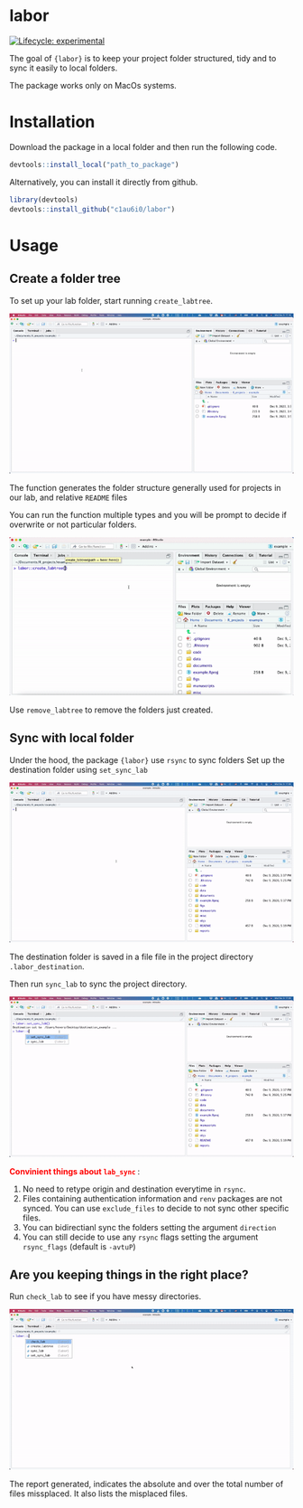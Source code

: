 
<!-- README.md is generated from README.Rmd. Please edit that file -->

# labor

<!-- badges: start -->

[![Lifecycle:
experimental](https://img.shields.io/badge/lifecycle-experimental-orange.svg)](https://www.tidyverse.org/lifecycle/#experimental)

<!-- badges: end -->

The goal of `{labor}` is to keep your project folder structured, tidy
and to sync it easily to local folders.

The package works only on MacOs systems.

# Installation

Download the package in a local folder and then run the following code.

``` r
devtools::install_local("path_to_package")
```

Alternatively, you can install it directly from github.

``` r
library(devtools)
devtools::install_github("c1au6i0/labor")
```

# Usage

## Create a folder tree

To set up your lab folder, start running `create_labtree`.

![](inst/gifs_readme/create_labtree.gif)

The function generates the folder structure generally used for projects
in our lab, and relative `README` files

You can run the function multiple types and you will be prompt to decide
if overwrite or not particular folders.

![](inst/gifs_readme/create_labfolder2.gif)

Use `remove_labtree` to remove the folders just created.

## Sync with local folder

Under the hood, the package `{labor}` use `rsync` to sync folders Set up
the destination folder using `set_sync_lab`

![](inst/gifs_readme/set_destination.gif)

The destination folder is saved in a file file in the project directory
`.labor_destination`.

Then run `sync_lab` to sync the project directory.

![](inst/gifs_readme/sync.gif)

<span style="color:red; font-weight:bold;"> Convinient things about
`lab_sync` </span> :

1.  No need to retype origin and destination everytime in `rsync`.
2.  Files containing authentication information and `renv` packages are
    not synced. You can use `exclude_files` to decide to not sync other
    specific files.
3.  You can bidirectianl sync the folders setting the argument
    `direction`
4.  You can still decide to use any `rsync` flags setting the argument
    `rsync_flags` (default is `-avtuP`)

## Are you keeping things in the right place?

Run `check_lab` to see if you have messy directories.

![](inst/gifs_readme/check_folder.gif)

The report generated, indicates the absolute and over the total number
of files missplaced. It also lists the misplaced files.
